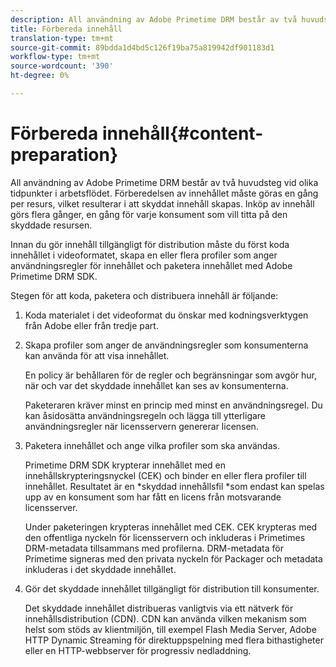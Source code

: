 ```yaml
---
description: All användning av Adobe Primetime DRM består av två huvudsteg vid olika tidpunkter i arbetsflödet. Förberedelsen av innehållet måste göras en gång per resurs, vilket resulterar i att skyddat innehåll skapas. Inköp av innehåll görs flera gånger, en gång för varje konsument som vill titta på den skyddade resursen.
title: Förbereda innehåll
translation-type: tm+mt
source-git-commit: 89bdda1d4bd5c126f19ba75a819942df901183d1
workflow-type: tm+mt
source-wordcount: '390'
ht-degree: 0%

---
```



# Förbereda innehåll{#content-preparation}

All användning av Adobe Primetime DRM består av två huvudsteg vid olika tidpunkter i arbetsflödet. Förberedelsen av innehållet måste göras en gång per resurs, vilket resulterar i att skyddat innehåll skapas. Inköp av innehåll görs flera gånger, en gång för varje konsument som vill titta på den skyddade resursen.

Innan du gör innehåll tillgängligt för distribution måste du först koda innehållet i videoformatet, skapa en eller flera profiler som anger användningsregler för innehållet och paketera innehållet med Adobe Primetime DRM SDK.

Stegen för att koda, paketera och distribuera innehåll är följande:

1. Koda materialet i det videoformat du önskar med kodningsverktygen från Adobe eller från tredje part.
1. Skapa profiler som anger de användningsregler som konsumenterna kan använda för att visa innehållet.

   En policy är behållaren för de regler och begränsningar som avgör hur, när och var det skyddade innehållet kan ses av konsumenterna.

   Paketeraren kräver minst en princip med minst en användningsregel. Du kan åsidosätta användningsregeln och lägga till ytterligare användningsregler när licensservern genererar licensen.

1. Paketera innehållet och ange vilka profiler som ska användas.

   Primetime DRM SDK krypterar innehållet med en innehållskrypteringsnyckel (CEK) och binder en eller flera profiler till innehållet. Resultatet är en *skyddad innehållsfil *som endast kan spelas upp av en konsument som har fått en licens från motsvarande licensserver.

   Under paketeringen krypteras innehållet med CEK. CEK krypteras med den offentliga nyckeln för licensservern och inkluderas i Primetimes DRM-metadata tillsammans med profilerna. DRM-metadata för Primetime signeras med den privata nyckeln för Packager och metadata inkluderas i det skyddade innehållet.

1. Gör det skyddade innehållet tillgängligt för distribution till konsumenter.

   Det skyddade innehållet distribueras vanligtvis via ett nätverk för innehållsdistribution (CDN). CDN kan använda vilken mekanism som helst som stöds av klientmiljön, till exempel Flash Media Server, Adobe HTTP Dynamic Streaming för direktuppspelning med flera bithastigheter eller en HTTP-webbserver för progressiv nedladdning.


